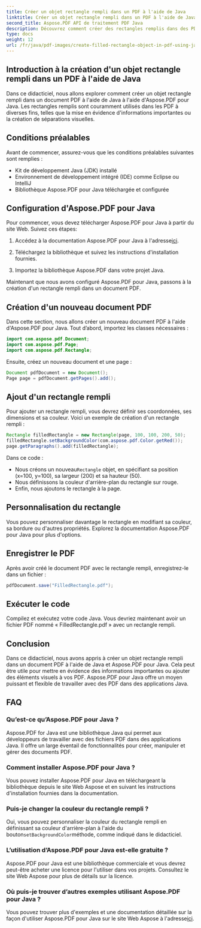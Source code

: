 ```yaml
---
title: Créer un objet rectangle rempli dans un PDF à l'aide de Java
linktitle: Créer un objet rectangle rempli dans un PDF à l'aide de Java
second_title: Aspose.PDF API de traitement PDF Java
description: Découvrez comment créer des rectangles remplis dans des PDF à l'aide de Java avec Aspose.PDF pour Java. Tutoriel étape par étape avec des exemples de code.
type: docs
weight: 12
url: /fr/java/pdf-images/create-filled-rectangle-object-in-pdf-using-java/
---
```


## Introduction à la création d'un objet rectangle rempli dans un PDF à l'aide de Java

Dans ce didacticiel, nous allons explorer comment créer un objet rectangle rempli dans un document PDF à l'aide de Java à l'aide d'Aspose.PDF pour Java. Les rectangles remplis sont couramment utilisés dans les PDF à diverses fins, telles que la mise en évidence d'informations importantes ou la création de séparations visuelles.

## Conditions préalables

Avant de commencer, assurez-vous que les conditions préalables suivantes sont remplies :

- Kit de développement Java (JDK) installé
- Environnement de développement intégré (IDE) comme Eclipse ou IntelliJ
- Bibliothèque Aspose.PDF pour Java téléchargée et configurée

## Configuration d'Aspose.PDF pour Java

Pour commencer, vous devez télécharger Aspose.PDF pour Java à partir du site Web. Suivez ces étapes:

1.  Accédez à la documentation Aspose.PDF pour Java à l'adresse[ici](https://reference.aspose.com/pdf/java/).

2. Téléchargez la bibliothèque et suivez les instructions d'installation fournies.

3. Importez la bibliothèque Aspose.PDF dans votre projet Java.

Maintenant que nous avons configuré Aspose.PDF pour Java, passons à la création d'un rectangle rempli dans un document PDF.

## Création d'un nouveau document PDF

Dans cette section, nous allons créer un nouveau document PDF à l'aide d'Aspose.PDF pour Java. Tout d’abord, importez les classes nécessaires :

```java
import com.aspose.pdf.Document;
import com.aspose.pdf.Page;
import com.aspose.pdf.Rectangle;
```

Ensuite, créez un nouveau document et une page :

```java
Document pdfDocument = new Document();
Page page = pdfDocument.getPages().add();
```

## Ajout d'un rectangle rempli

Pour ajouter un rectangle rempli, vous devrez définir ses coordonnées, ses dimensions et sa couleur. Voici un exemple de création d'un rectangle rempli :

```java
Rectangle filledRectangle = new Rectangle(page, 100, 100, 200, 50);
filledRectangle.setBackgroundColor(com.aspose.pdf.Color.getRed());
page.getParagraphs().add(filledRectangle);
```

Dans ce code :
-  Nous créons un nouveau`Rectangle` objet, en spécifiant sa position (x=100, y=100), sa largeur (200) et sa hauteur (50).
- Nous définissons la couleur d'arrière-plan du rectangle sur rouge.
- Enfin, nous ajoutons le rectangle à la page.

## Personnalisation du rectangle

Vous pouvez personnaliser davantage le rectangle en modifiant sa couleur, sa bordure ou d'autres propriétés. Explorez la documentation Aspose.PDF pour Java pour plus d'options.

## Enregistrer le PDF

Après avoir créé le document PDF avec le rectangle rempli, enregistrez-le dans un fichier :

```java
pdfDocument.save("FilledRectangle.pdf");
```

## Exécuter le code

Compilez et exécutez votre code Java. Vous devriez maintenant avoir un fichier PDF nommé « FilledRectangle.pdf » avec un rectangle rempli.

## Conclusion

Dans ce didacticiel, nous avons appris à créer un objet rectangle rempli dans un document PDF à l'aide de Java et Aspose.PDF pour Java. Cela peut être utile pour mettre en évidence des informations importantes ou ajouter des éléments visuels à vos PDF. Aspose.PDF pour Java offre un moyen puissant et flexible de travailler avec des PDF dans des applications Java.

## FAQ

### Qu’est-ce qu’Aspose.PDF pour Java ?

Aspose.PDF for Java est une bibliothèque Java qui permet aux développeurs de travailler avec des fichiers PDF dans des applications Java. Il offre un large éventail de fonctionnalités pour créer, manipuler et gérer des documents PDF.

### Comment installer Aspose.PDF pour Java ?

Vous pouvez installer Aspose.PDF pour Java en téléchargeant la bibliothèque depuis le site Web Aspose et en suivant les instructions d'installation fournies dans la documentation.

### Puis-je changer la couleur du rectangle rempli ?

 Oui, vous pouvez personnaliser la couleur du rectangle rempli en définissant sa couleur d'arrière-plan à l'aide du bouton`setBackgroundColor`méthode, comme indiqué dans le didacticiel.

### L’utilisation d’Aspose.PDF pour Java est-elle gratuite ?

Aspose.PDF pour Java est une bibliothèque commerciale et vous devrez peut-être acheter une licence pour l'utiliser dans vos projets. Consultez le site Web Aspose pour plus de détails sur la licence.

### Où puis-je trouver d’autres exemples utilisant Aspose.PDF pour Java ?

 Vous pouvez trouver plus d'exemples et une documentation détaillée sur la façon d'utiliser Aspose.PDF pour Java sur le site Web Aspose à l'adresse[ici](https://reference.aspose.com/pdf/java/).